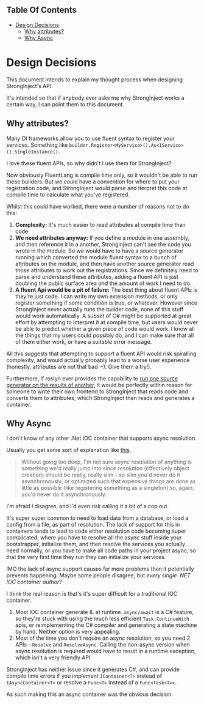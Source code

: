 <!-- START doctoc generated TOC please keep comment here to allow auto update -->
<!-- DON'T EDIT THIS SECTION, INSTEAD RE-RUN doctoc TO UPDATE -->
## Table Of Contents

- [Design Decisions](#design-decisions)
  - [Why attributes?](#why-attributes)
  - [Why Async](#why-async)

<!-- END doctoc generated TOC please keep comment here to allow auto update -->

# Design Decisions

This document intends to explain my thought process when designing StrongInject's API.

It's intended so that if anybody ever asks me why StrongInject works a certain way, I can point them to this document.

## Why attributes?

Many DI frameworks allow you to use fluent syntax to register your services. Something like `builder.Register<MyService>().As<IService>().SingleInstance()`.

I love these fluent APIs, so why didn't I use them for StrongInject?

Now obviously FluentLang is compile time only, so it wouldn't be able to run these builders. But we could have a convention for where to put your registration code, and StrongInject would parse and iterpret this code at compile time to calculate what you've registered.

Whilst this could have worked, there were a number of reasons not to do this:

1. **Complexity:** It's much easier to read attributes at compile time than code.
2. **We need attributes anyway:** If you define a module in one assembly, and then reference it in a another, Stronginject can't see the code you wrote in the module. So we would have to have a source generator running which converted the module fluent syntax to a bunch of attributes on the module, and then have another source generator read those attributes to work out the registrations. Since we definitely need to parse and understand these attributes, adding a fluent API is just doubling the public surface area *and* the amount of work I need to do.
3. **A fluent Api would be a pit of failure:** The best thing about fluent APIs is they're just code. I can write my own extension methods, or only register something if some condition is true, or whatever. However since StrongInject never actually runs the builder code, none of this stuff would work automatically. A subset of C# might be supported at great effort by attempting to interpret it at compile time, but users would never be able to predict whether a given piece of code would work. I know all the things that my users could possibly do, and I can make sure that all of them either work, or have a suitable error message.

All this suggests that attempting to support a fluent API would risk spiralling complexity, and would actually probably lead to a worse user experience (honestly, attributes are not that bad :-). Give them a try!).

Furthermore, if roslyn ever provides the capability to [run one source generator on the results of another](https://github.com/dotnet/roslyn/discussions/48358), it would be perfectly within reason for someone to write their own frontend to StrongInject that reads code and converts them to attributes, which StrongInject then reads and generates a container.

## Why Async

I don't know of any other .Net IOC container that supports async resolution.

Usually you get some sort of explanation like [this](https://github.com/autofac/Autofac/issues/751#issuecomment-221132638).

> Without going too deep, I'm not sure async resolution of anything is something we'd really jump into since resolution (effectively object creation) should be really, really slim - so slim you'd never do it asynchronously; or optimized such that expensive things are done as little as possible (like registering something as a singleton) so, again, you'd never do it asynchronously.

I'm afraid I disagree, and I'd even risk calling it a bit of a cop out.

It's super super common to need to load data from a database, or load a config from a file, as part of resolution. The lack of support for this in containers tends to lead to code either resolution code becoming super complicated, where you have to resolve all the async stuff inside your bootstrapper, initialize them, and then resolve the services you actually need normally, or you have to make all code paths in your project async, so that the very first time they run they can initialize your services.

IMO the lack of async support causes far more problems than it potentially prevents happening. Maybe some people disagree, but *every single .NET IOC container author*?

I think the real reason is that's it's super difficult for a traditional IOC container.

1. Most IOC container generate IL at runtime. `async/await` is a C# feature, so they're stuck with using the much less efficient `Task.ContinueWith` apis, or reimplementing the C# compiler and generating a state machine by hand. Neither option is very appealing.
2. Most of the time you don't require an async resolution, so you need 2 APIs - `Resolve` and `ResolveAsync`. Calling the non-async version when async resolution is required would have to result in a runtime exception, which isn't a very friendly API.

StrongInject has neither issue since it generates C#, and can provide compile time errors if you implement `IContainer<T>` instead of `IAsyncContainer<T>` or resolve a `Func<T>` instead of a `Func<Task<T>>`.

As such making this an async container was the obvious decision.
